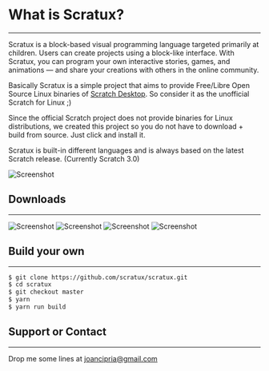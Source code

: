 # What is Scratux?
* * *

Scratux is a block-based visual programming language targeted primarily at children. Users can create projects using a block-like interface. With Scratux, you can program your own interactive stories, games, and animations — and share your creations with others in the online community.

Basically Scratux is a simple project that aims to provide Free/Libre Open Source Linux binaries of [Scratch Desktop](https://scratch.mit.edu/download). So consider it as the unofficial Scratch for Linux ;)

Since the official Scratch project does not provide binaries for Linux distributions, we created this project so you do not have to download + build from source. Just click and install it.

Scratux is built-in different languages and is always based on the latest Scratch release. (Currently Scratch 3.0)

![Screenshot](https://scratux.github.io/assets/images/screenshot.png)

## Downloads
* * *
![Screenshot](https://scratux.github.io/assets/images/deb.png)
![Screenshot](https://scratux.github.io/assets/images/arch.png)
![Screenshot](https://scratux.github.io/assets/images/appimage.png)
![Screenshot](https://scratux.github.io/assets/images/snap.png)



## Build your own
* * *

```sh
$ git clone https://github.com/scratux/scratux.git
$ cd scratux
$ git checkout master
$ yarn
$ yarn run build
```

## Support or Contact
* * *
Drop me some lines at joancipria@gmail.com
